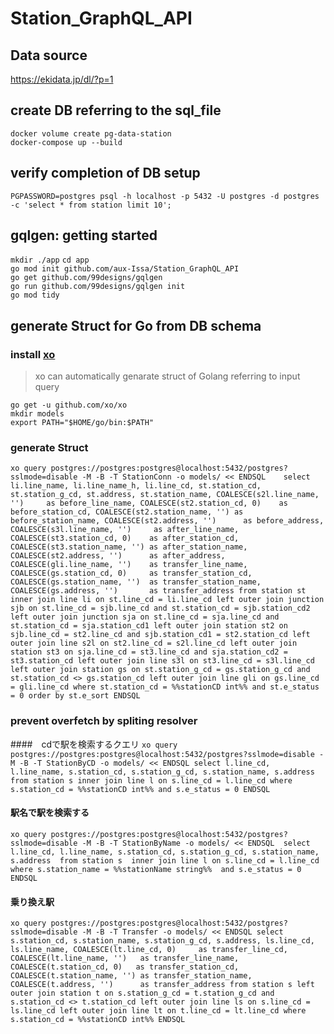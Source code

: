 # Station_GraphQL_API
## Data source
https://ekidata.jp/dl/?p=1
## create DB referring to the sql_file
`docker volume create pg-data-station`  
`docker-compose up --build`
## verify completion of DB setup
`PGPASSWORD=postgres psql -h localhost -p 5432 -U postgres -d postgres -c 'select * from station limit 10';`
## gqlgen: getting started 
`mkdir ./app`
`cd app`  
`go mod init github.com/aux-Issa/Station_GraphQL_API`  
`go get github.com/99designs/gqlgen`  
`go run github.com/99designs/gqlgen init`  
`go mod tidy`  

## generate Struct for Go from DB schema
### install [xo](https://github.com/xo/xo)
> xo can automatically genarate struct of Golang referring to input query  

`go get -u github.com/xo/xo`  
`mkdir models`  
`export PATH="$HOME/go/bin:$PATH"`  
### generate Struct  

`xo query postgres://postgres:postgres@localhost:5432/postgres?sslmode=disable -M -B -T StationConn -o models/ << ENDSQL   
select li.line_name,
       li.line_name_h,
       li.line_cd,
       st.station_cd,
       st.station_g_cd,
       st.address,
       st.station_name,
       COALESCE(s2l.line_name, '')     as before_line_name,
       COALESCE(st2.station_cd, 0)    as before_station_cd,
       COALESCE(st2.station_name, '') as before_station_name,
       COALESCE(st2.address, '')      as before_address,
       COALESCE(s3l.line_name, '')     as after_line_name,
       COALESCE(st3.station_cd, 0)    as after_station_cd,
       COALESCE(st3.station_name, '') as after_station_name,
       COALESCE(st2.address, '')      as after_address,
       COALESCE(gli.line_name, '')    as transfer_line_name,
       COALESCE(gs.station_cd, 0)     as transfer_station_cd,
       COALESCE(gs.station_name, '')  as transfer_station_name,
       COALESCE(gs.address, '')       as transfer_address
from station st
         inner join line li on st.line_cd = li.line_cd
         left outer join junction sjb on st.line_cd = sjb.line_cd and st.station_cd = sjb.station_cd2
         left outer join junction sja on st.line_cd = sja.line_cd and st.station_cd = sja.station_cd1
         left outer join station st2 on sjb.line_cd = st2.line_cd and sjb.station_cd1 = st2.station_cd
         left outer join line s2l on st2.line_cd = s2l.line_cd
         left outer join station st3 on sja.line_cd = st3.line_cd and sja.station_cd2 = st3.station_cd
         left outer join line s3l on st3.line_cd = s3l.line_cd
         left outer join station gs on st.station_g_cd = gs.station_g_cd and st.station_cd <> gs.station_cd
         left outer join line gli on gs.line_cd = gli.line_cd
where st.station_cd = %%stationCD int%%
  and st.e_status = 0
order by st.e_sort
ENDSQL  `
### prevent overfetch by spliting resolver  
####　cdで駅を検索するクエリ
`xo query postgres://postgres:postgres@localhost:5432/postgres?sslmode=disable -M -B -T StationByCD -o models/ << ENDSQL
select l.line_cd, l.line_name, s.station_cd, s.station_g_cd, s.station_name, s.address
from station s
         inner join line l on s.line_cd = l.line_cd
where s.station_cd = %%stationCD int%%
  and s.e_status = 0
ENDSQL
`
#### 駅名で駅を検索する
`
xo query postgres://postgres:postgres@localhost:5432/postgres?sslmode=disable -M -B -T StationByName -o models/ << ENDSQL 
select l.line_cd, l.line_name, s.station_cd, s.station_g_cd, s.station_name, s.address 
from station s 
inner join line l on s.line_cd = l.line_cd 
where s.station_name = %%stationName string%% 
and s.e_status = 0 
ENDSQL
`
#### 乗り換え駅

`xo query postgres://postgres:postgres@localhost:5432/postgres?sslmode=disable -M -B -T Transfer -o models/ << ENDSQL
select s.station_cd,
       s.station_name,
       s.station_g_cd,
       s.address,
       ls.line_cd,
       ls.line_name,
       COALESCE(lt.line_cd, 0)     as transfer_line_cd,
       COALESCE(lt.line_name, '')   as transfer_line_name,
       COALESCE(t.station_cd, 0)   as transfer_station_cd,
       COALESCE(t.station_name, '') as transfer_station_name,
       COALESCE(t.address, '')      as transfer_address
from station s
        left outer join station t on s.station_g_cd = t.station_g_cd and s.station_cd <> t.station_cd
        left outer join line ls on s.line_cd = ls.line_cd
        left outer join line lt on t.line_cd = lt.line_cd
where s.station_cd = %%stationCD int%%
ENDSQL
`